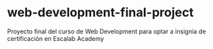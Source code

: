 # web-development-final-project
Proyecto final del curso de Web Development para optar a insignia de certificación en Escalab Academy
